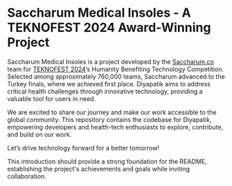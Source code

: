 # Saccharum Medical Insoles - A TEKNOFEST 2024 Award-Winning Project
Saccharum Medical Insoles is a project developed by the [Saccharum.co ](https://www.saccharumco.com/ "Saccharum.co ")team for [TEKNOFEST 2024](https://www.teknofest.org/en/ "TEKNOFEST 2024")’s Humanity Benefiting Technology Competition. Selected among approximately 760,000 teams, Saccharum advanced to the Turkey finals, where we achieved first place. Diyapatik aims to address critical health challenges through innovative technology, providing a valuable tool for users in need.

We are excited to share our journey and make our work accessible to the global community. This repository contains the codebase for Diyapatik, empowering developers and health-tech enthusiasts to explore, contribute, and build on our work.

Let’s drive technology forward for a better tomorrow!

This introduction should provide a strong foundation for the README, establishing the project's achievements and goals while inviting collaboration.
